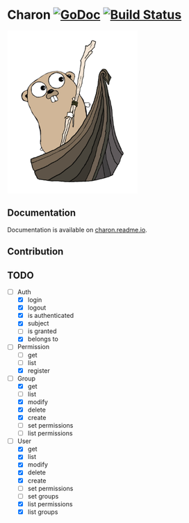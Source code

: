 Charon [![GoDoc](https://godoc.org/github.com/piotrkowalczuk/charon?status.svg)](http://godoc.org/github.com/piotrkowalczuk/charon)&nbsp;[![Build Status](https://travis-ci.org/piotrkowalczuk/charon.svg?branch=master)](https://travis-ci.org/piotrkowalczuk/charon)
=============

<img src="/data/logo/charon.png?raw=true" width="300">

## Documentation
Documentation is available on [charon.readme.io](http://charon.readme.io).

## Contribution

## TODO
- [ ] Auth
    - [x] login
    - [x] logout
    - [x] is authenticated
    - [x] subject
    - [ ] is granted
    - [x] belongs to
- [ ] Permission
	- [ ] get
    - [ ] list
    - [x] register
- [ ] Group
    - [x] get
    - [ ] list
    - [x] modify
    - [x] delete
    - [x] create
    - [ ] set permissions
    - [ ] list permissions
- [ ] User
    - [x] get
    - [x] list
    - [x] modify
    - [x] delete
    - [x] create
    - [ ] set permissions
    - [ ] set groups
    - [x] list permissions
    - [x] list groups
